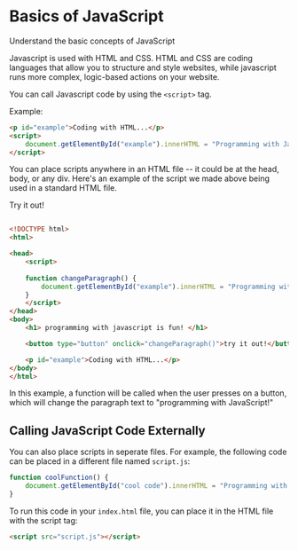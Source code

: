 # Basics of JavaScript
Understand the basic concepts of JavaScript

Javascript is used with HTML and CSS. HTML and CSS are coding languages that allow you to structure and style websites, while javascript runs more complex, logic-based actions on your website. 

You can call Javascript code by using the `<script>` tag. 

Example:

```html
<p id="example">Coding with HTML...</p>
<script>
    document.getElementById("example").innerHTML = "Programming with JavaScript!";
</script>
```
You can place scripts anywhere in an HTML file -- it could be at the head, body, or any div. Here's an example of the script we made above being used in a standard HTML file.

Try it out!

```html

<!DOCTYPE html>
<html>

<head>
    <script> 
    
    function changeParagraph() {
        document.getElementById("example").innerHTML = "Programming with JavaScript!";
    }
    </script>
</head>
<body>
    <h1> programming with javascript is fun! </h1>

    <button type="button" onclick="changeParagraph()">try it out!</button>

    <p id="example">Coding with HTML...</p>
</body>
</html>
```
In this example, a function will be called when the user presses on a button, which will change the paragraph text to "programming with JavaScript!"

## Calling JavaScript Code Externally

You can also place scripts in seperate files. For example, the following code can be placed in a different file named `script.js`:

```js
function coolFunction() {
    document.getElementById("cool code").innerHTML = "Programming with JavaScript!";
}
```

To run this code in your `index.html` file, you can place it in the HTML file with the script tag:

```html
<script src="script.js"></script>
```
